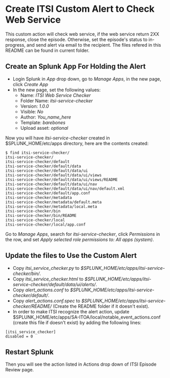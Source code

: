 # Create ITSI Custom Alert to Check Web Service
This custom action will check web service, if the web service return 2XX response, close the episode. Otherwise, set the episode's status to in-progress, and send alert via email to the recipient. The files refered in this README can be found in current folder.
## Create an Splunk App For Holding the Alert
* Login Splunk in *App* drop down, go to *Manage Apps*, in the new page, click *Create App*
* In the new page, set the following values:
  - Name: *ITSI Web Service Checker*
  - Folder Name: *itsi-service-checker*
  - Version: *1.0.0*
  - Visible: *No*
  - Author: *You_name_here*
  - Template: *barebones*
  - Upload asset: *optional*

Now you will have *itsi-service-checker* created in $SPLUNK_HOME/etc/apps directory, here are the contents created:
```
$ find itsi-service-checker/
itsi-service-checker/
itsi-service-checker/default
itsi-service-checker/default/data
itsi-service-checker/default/data/ui
itsi-service-checker/default/data/ui/views
itsi-service-checker/default/data/ui/views/README
itsi-service-checker/default/data/ui/nav
itsi-service-checker/default/data/ui/nav/default.xml
itsi-service-checker/default/app.conf
itsi-service-checker/metadata
itsi-service-checker/metadata/default.meta
itsi-service-checker/metadata/local.meta
itsi-service-checker/bin
itsi-service-checker/bin/README
itsi-service-checker/local
itsi-service-checker/local/app.conf
```
Go to *Manage Apps*, search for *itsi-service-checker*, click *Permissions* in the row, and set *Apply selected role permissions to:* *All apps (system)*. 
## Update the files to Use the Custom Alert
- Copy *itsi_service_checker.py* to *$SPLUNK_HOME/etc/apps/itsi-service-checker/bin/*.
- Copy *itsi_service_checker.html* to *$SPLUNK_HOME/etc/apps/itsi-service-checker/default/data/ui/alerts/*.
- Copy *alert_actions.conf* to *$SPLUNK_HOME/etc/apps/itsi-service-checker/default/*.
- Copy *alert_actions.conf.spec* to *$SPLUNK_HOME/etc/apps/itsi-service-checker/README/* (Create the README folder if it doesn't exist).
- In order to make ITSI recognize the alert action, update $SPLUNK_HOME/etc/apps/SA-ITOA/local/notable_event_actions.conf (create this file if doesn't exist) by adding the following lines:
```
[itsi_service_checker]
disabled = 0
```
## Restart Splunk
Then you will see the action listed in Actions drop down of ITSI Episode Review page.
